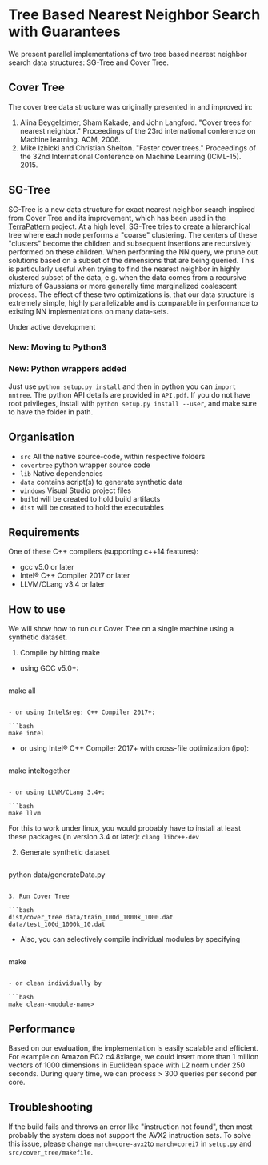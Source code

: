 # Tree Based Nearest Neighbor Search with Guarantees

We present parallel implementations of two tree based nearest neighbor search data structures:
SG-Tree and Cover Tree.

## Cover Tree

The cover tree data structure was originally presented in and improved in:

1. Alina Beygelzimer, Sham Kakade, and John Langford. "Cover trees for nearest neighbor."
   Proceedings of the 23rd international conference on Machine learning. ACM, 2006.
2. Mike Izbicki and Christian Shelton. "Faster cover trees."
   Proceedings of the 32nd International Conference on Machine Learning (ICML-15). 2015.

## SG-Tree

SG-Tree is a new data structure for exact nearest neighbor search
inspired from Cover Tree and its improvement,
which has been used in the [TerraPattern](http://www.terrapattern.com/) project.
At a high level, SG-Tree tries to create a hierarchical tree
where each node performs a "coarse" clustering.
The centers of these "clusters" become the children
and subsequent insertions are recursively performed on these children.
When performing the NN query,
we prune out solutions based on a subset of the dimensions that are being queried.
This is particularly useful when trying to find the nearest neighbor
in highly clustered subset of the data,
e.g. when the data comes from a recursive mixture of Gaussians
or more generally time marginalized coalescent process.
The effect of these two optimizations is,
that our data structure is extremely simple, highly parallelizable
and is comparable in performance to existing NN implementations on many data-sets.
 
Under active development

### New: Moving to Python3

### New: Python wrappers added

Just use `python setup.py install` and then in python you can `import nntree`.
The python API details are provided in `API.pdf`.
If you do not have root privileges,
install with `python setup.py install --user`,
and make sure to have the folder in path.

## Organisation

- `src` All the native source-code, within respective folders
- `covertree` python wrapper source code
- `lib` Native dependencies
- `data` contains script(s) to generate synthetic data
- `windows` Visual Studio project files
- `build` will be created to hold build artifacts
- `dist` will be created to hold the executables

## Requirements

One of these C++ compilers (supporting c++14 features):

- gcc v5.0 or later
- Intel&reg; C++ Compiler 2017 or later
- LLVM/CLang v3.4 or later

## How to use

We will show how to run our Cover Tree on a single machine using a synthetic dataset.

1. Compile by hitting make

- using GCC v5.0+:

   ```bash
make all
   ```

- or using Intel&reg; C++ Compiler 2017+:

   ```bash
make intel
   ```

- or using Intel&reg; C++ Compiler 2017+ with cross-file optimization (ipo):
   
   ```bash
make inteltogether
   ```

- or using LLVM/CLang 3.4+:

   ```bash
make llvm
   ```

For this to work under linux,
you would probably have to install at least these packages
(in version 3.4 or later):
`clang libc++-dev`

2. Generate synthetic dataset

   ```bash
python data/generateData.py
   ```

3. Run Cover Tree

   ```bash
dist/cover_tree data/train_100d_1000k_1000.dat data/test_100d_1000k_10.dat
   ```

- Also, you can selectively compile individual modules by specifying

   ```bash
make <module-name>
   ```

- or clean individually by

   ```bash
make clean-<module-name>
   ```

## Performance

Based on our evaluation,
the implementation is easily scalable and efficient.
For example on Amazon EC2 c4.8xlarge,
we could insert more than 1 million vectors of 1000 dimensions in Euclidean space
with L2 norm under 250 seconds.
During query time,
we can process > 300 queries per second per core.

## Troubleshooting

If the build fails and throws an error like "instruction not found",
then most probably the system does not support the AVX2 instruction sets.
To solve this issue,
please change `march=core-avx2`to `march=corei7` in `setup.py` and `src/cover_tree/makefile`.
